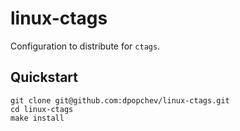# linux-ctags

Configuration to distribute for `ctags`.

## Quickstart

```
git clone git@github.com:dpopchev/linux-ctags.git
cd linux-ctags
make install
```
